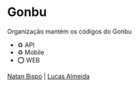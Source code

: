 # Gonbu

Organização mantém os códigos do Gonbu


- :recycle: API
- :recycle: Mobile
- :o: WEB
  

[Natan Bispo](https://www.linkedin.com/in/natan-bispo-a98771140/) | [Lucas Almeida](https://www.linkedin.com/in/lucas-gon%C3%A7alves-almeida-565957156/)
